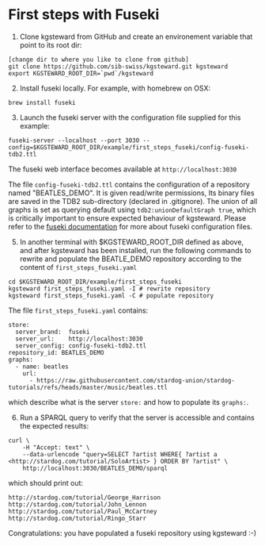# First steps with Fuseki

1. Clone kgsteward from GitHub and create an environement variable that point to its root dir: 

```
[change dir to where you like to clone from github]
git clone https://github.com/sib-swiss/kgsteward.git kgsteward
export KGSTEWARD_ROOT_DIR=`pwd`/kgsteward
```

2. Install fuseki locally. For example, with homebrew on OSX:

```
brew install fuseki
```

3. Launch the fuseki server with the configuration file supplied for this example:

```
fuseki-server --localhost --port 3030 --config=$KGSTEWARD_ROOT_DIR/example/first_steps_fuseki/config-fuseki-tdb2.ttl
```

The fuseki web interface becomes available at `http://localhost:3030`

The file `config-fuseki-tdb2.ttl` contains the configuration of a repository named "BEATLES_DEMO". 
It is given read/write permissions,
Its binary files are saved in the TDB2 sub-directory (declared in .gitignore).
The union of all graphs is set as querying default using `tdb2:unionDefaultGraph true`, 
which is critically important to ensure expected behaviour of kgsteward. 
Please refer to the [fuseki documentation](https://jena.apache.org/documentation/fuseki2) for more about fuseki configuration files.

5. In another terminal with $KGSTEWARD_ROOT_DIR defined as above, and after kgsteward has been installed, run the following commands to rewrite and populate the BEATLE_DEMO repository according to the content of `first_steps_fuseki.yaml`

```
cd $KGSTEWARD_ROOT_DIR/example/first_steps_fuseki
kgsteward first_steps_fuseki.yaml -I # rewrite repository
kgsteward first_steps_fuseki.yaml -C # populate repository
```

The file `first_steps_fuseki.yaml` contains:

```
store:
  server_brand:  fuseki
  server_url:    http://localhost:3030
  server_config: config-fuseki-tdb2.ttl 
repository_id: BEATLES_DEMO
graphs:
  - name: beatles
    url:
      - https://raw.githubusercontent.com/stardog-union/stardog-tutorials/refs/heads/master/music/beatles.ttl
```

which describe what is the server `store:` and how to populate its `graphs:`.

6. Run a SPARQL query to verify that the server is accessible and contains the expected results:

```
curl \
	-H "Accept: text" \
	--data-urlencode "query=SELECT ?artist WHERE{ ?artist a <http://stardog.com/tutorial/SoloArtist> } ORDER BY ?artist" \
	http://localhost:3030/BEATLES_DEMO/sparql
```

which should print out:

```
http://stardog.com/tutorial/George_Harrison
http://stardog.com/tutorial/John_Lennon
http://stardog.com/tutorial/Paul_McCartney
http://stardog.com/tutorial/Ringo_Starr
```

Congratulations: you have populated a fuseki repository using kgsteward :-)







